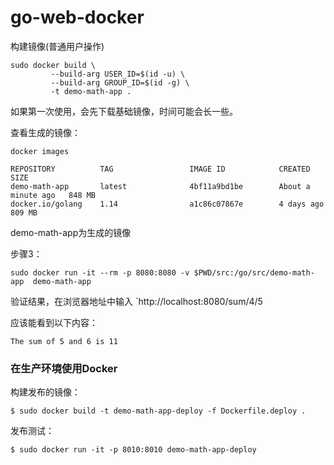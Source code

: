 # go-web-docker

构建镜像(普通用户操作)
```
sudo docker build \
         --build-arg USER_ID=$(id -u) \
         --build-arg GROUP_ID=$(id -g) \
         -t demo-math-app .
```

如果第一次使用，会先下载基础镜像，时间可能会长一些。

查看生成的镜像：
```
docker images
```

```
REPOSITORY          TAG                 IMAGE ID            CREATED              SIZE
demo-math-app       latest              4bf11a9bd1be        About a minute ago   848 MB
docker.io/golang    1.14                a1c86c07867e        4 days ago           809 MB

```

demo-math-app为生成的镜像

步骤3：

```
sudo docker run -it --rm -p 8080:8080 -v $PWD/src:/go/src/demo-math-app  demo-math-app
```

验证结果，在浏览器地址中输入 `http://localhost:8080/sum/4/5

应该能看到以下内容：
```
The sum of 5 and 6 is 11
```

### 在生产环境使用Docker

构建发布的镜像：
```
$ sudo docker build -t demo-math-app-deploy -f Dockerfile.deploy .
```

发布测试：
```
$ sudo docker run -it -p 8010:8010 demo-math-app-deploy
```
